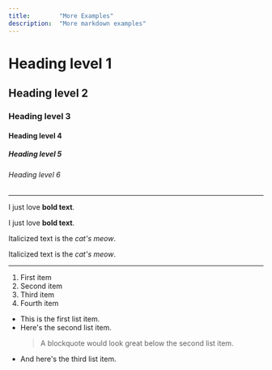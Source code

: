 ```yaml
---
title:        "More Examples"
description:  "More markdown examples"
---
```


# Heading level 1

## Heading level 2

### Heading level 3

#### Heading level 4

##### Heading level 5

###### Heading level 6

---

I just love **bold text**.

I just love __bold text__.

Italicized text is the *cat's meow*.

Italicized text is the _cat's meow_.

***

1. First item
2. Second item
3. Third item
4. Fourth item

*   This is the first list item.
*   Here's the second list item.
    > A blockquote would look great below the second list item.
*   And here's the third list item.